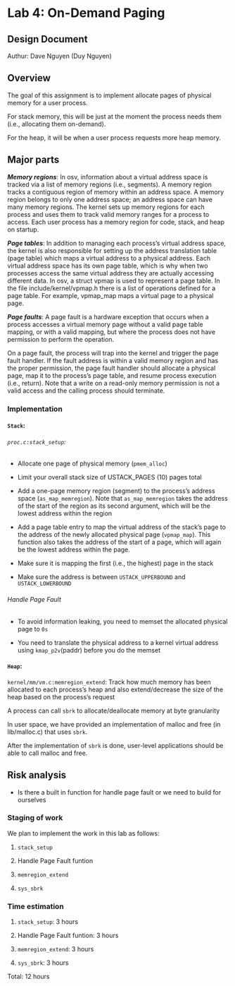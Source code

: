 # Lab 4: On-Demand Paging

## Design Document

Authur: Dave Nguyen (Duy Nguyen)

## Overview

The goal of this assignment is to implement allocate pages of physical memory for a user process. 

For stack memory, this will be just at the moment the process needs them (i.e., allocating them on-demand). 

For the heap, it will be when a user process requests more heap memory.

## Major parts

**_Memory regions_**: In osv, information about a virtual address space is tracked via a list of memory regions (i.e., segments). A memory region tracks a contiguous region of memory within an address space. A memory region belongs to only one address space; an address space can have many memory regions. The kernel sets up memory regions for each process and uses them to track valid memory ranges for a process to access. Each user process has a memory region for code, stack, and heap on startup.

**_Page tables_**: In addition to managing each process’s virtual address space, the kernel is also responsible for setting up the address translation table (page table) which maps a virtual address to a physical address. Each virtual address space has its own page table, which is why when two processes access the same virtual address they are actually accessing different data. In osv, a struct vpmap is used to represent a page table. In the file include/kernel/vpmap.h there is a list of operations defined for a page table. For example, vpmap_map maps a virtual page to a physical page.

**_Page faults_**: A page fault is a hardware exception that occurs when a process accesses a virtual memory page without a valid page table mapping, or with a valid mapping, but where the process does not have permission to perform the operation.

On a page fault, the process will trap into the kernel and trigger the page fault handler. If the fault address is within a valid memory region and has the proper permission, the page fault handler should allocate a physical page, map it to the process’s page table, and resume process execution (i.e., return). Note that a write on a read-only memory permission is not a valid access and the calling process should terminate.


### Implementation

#### `Stack`: 

###### `proc.c:stack_setup`:

- Allocate one page of physical memory (`pmem_alloc`)

- Limit your overall stack size of USTACK_PAGES (10) pages total

- Add a one-page memory region (segment) to the process’s address space (`as_map_memregion`). Note that `as_map_memregion` takes the address of the start of the region as its second argument, which will be the lowest address within the region

- Add a page table entry to map the virtual address of the stack’s page to the address of the newly allocated physical page (`vpmap_map`). This function also takes the address of the start of a page, which will again be the lowest address within the page.

- Make sure it is mapping the first (i.e., the highest) page in the stack

- Make sure the address is between `USTACK_UPPERBOUND` and `USTACK_LOWERBOUND`

###### Handle Page Fault

-  To avoid information leaking, you need to memset the allocated physical page to `0s`

- You need to translate the physical address to a kernel virtual address using `kmap_p2v`(paddr) before you do the memset


#### `Heap`: 

`kernel/mm/vm.c:memregion_extend`: Track how much memory has been allocated to each process’s heap and also extend/decrease the size of the heap based on the process’s request

A process can call `sbrk` to allocate/deallocate memory at byte granularity

In user space, we have provided an implementation of malloc and free (in lib/malloc.c) that uses `sbrk`. 

After the implementation of `sbrk` is done, user-level applications should be able to call malloc and free.


## Risk analysis

- Is there a built in function for handle page fault or we need to build for ourselves

### Staging of work

We plan to implement the work in this lab as follows:

1. `stack_setup`

2. Handle Page Fault funtion

3. `memregion_extend`

4. `sys_sbrk`

### Time estimation

1. `stack_setup`: 3 hours

2. Handle Page Fault funtion: 3 hours

3. `memregion_extend`: 3 hours

4. `sys_sbrk`: 3 hours

Total: 12 hours